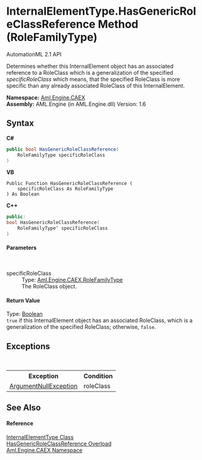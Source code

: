 # InternalElementType.HasGenericRoleClassReference Method (RoleFamilyType)
AutomationML 2.1 API 

Determines whether this InternalElement object has an associated reference to a RoleClass which is a generalization of the specified *specificRoleClass* which means, that the specified RoleClass is more specific than any already associated RoleClass of this InternalElement.

**Namespace:**&nbsp;<a href="N_Aml_Engine_CAEX">Aml.Engine.CAEX</a><br />**Assembly:**&nbsp;AML.Engine (in AML.Engine.dll) Version: 1.6

## Syntax

**C#**<br />
``` C#
public bool HasGenericRoleClassReference(
	RoleFamilyType specificRoleClass
)
```

**VB**<br />
``` VB
Public Function HasGenericRoleClassReference ( 
	specificRoleClass As RoleFamilyType
) As Boolean
```

**C++**<br />
``` C++
public:
bool HasGenericRoleClassReference(
	RoleFamilyType^ specificRoleClass
)
```


#### Parameters
&nbsp;<dl><dt>specificRoleClass</dt><dd>Type: <a href="T_Aml_Engine_CAEX_RoleFamilyType">Aml.Engine.CAEX.RoleFamilyType</a><br />The RoleClass object.</dd></dl>

#### Return Value
Type: <a href="https://docs.microsoft.com/dotnet/api/system.boolean" target="_parent" rel="noopener noreferrer">Boolean</a><br />`true` if this InternalElement object has an associated RoleClass, which is a generalization of the specified RoleClass; otherwise, `false`.

## Exceptions
&nbsp;<table><tr><th>Exception</th><th>Condition</th></tr><tr><td><a href="https://docs.microsoft.com/dotnet/api/system.argumentnullexception" target="_parent" rel="noopener noreferrer">ArgumentNullException</a></td><td>roleClass</td></tr></table>

## See Also


#### Reference
<a href="T_Aml_Engine_CAEX_InternalElementType">InternalElementType Class</a><br /><a href="Overload_Aml_Engine_CAEX_InternalElementType_HasGenericRoleClassReference">HasGenericRoleClassReference Overload</a><br /><a href="N_Aml_Engine_CAEX">Aml.Engine.CAEX Namespace</a><br />